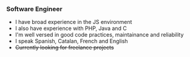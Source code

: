 ### Software Engineer
- I have broad experience in the JS environment
- I also have experience with PHP, Java and C
- I'm well versed in good code practices, maintainance and reliability
- I speak Spanish, Catalan, French and English
- ~~Currently looking for freelance projects~~
